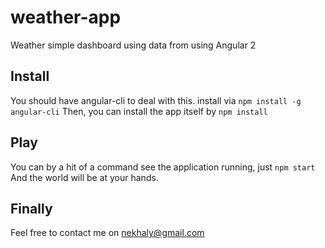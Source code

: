 # weather-app
Weather simple dashboard using data from [](http://openweathermap.org) using Angular 2
## Install
You should have angular-cli to deal with this. install via
`npm install -g angular-cli`
Then, you can install the app itself by
`npm install`
## Play
You can by a hit of a command see the application running, just
`npm start`
And the world will be at your hands.
## Finally
Feel free to contact me on [nekhaly@gmail.com](mailto:nekhaly@gmail.com)